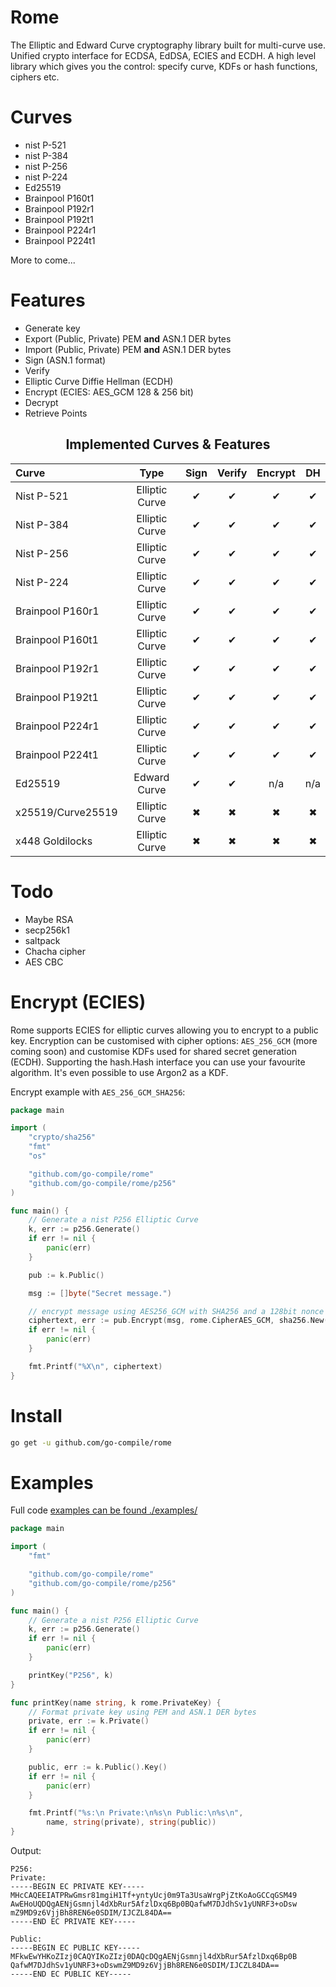 # Rome

The Elliptic and Edward Curve cryptography library built for multi-curve use. Unified crypto interface for ECDSA, EdDSA, ECIES and ECDH. A high level library which gives you the control: specify curve, KDFs or hash functions, ciphers etc.

# Curves

- nist P-521
- nist P-384
- nist P-256
- nist P-224
- Ed25519
- Brainpool P160t1
- Brainpool P192r1
- Brainpool P192t1
- Brainpool P224r1
- Brainpool P224t1

More to come...

# Features

- Generate key
- Export (Public, Private) PEM **and** ASN.1 DER bytes
- Import (Public, Private) PEM **and** ASN.1 DER bytes
- Sign (ASN.1 format)
- Verify
- Elliptic Curve Diffie Hellman (ECDH)
- Encrypt (ECIES: AES_GCM 128 & 256 bit)
- Decrypt
- Retrieve Points

<div align=center>

## Implemented Curves & Features

| Curve             |      Type      | Sign | Verify | Encrypt | DH  |
| :---------------- | :------------: | :--: | :----: | :-----: | :-: |
| Nist P-521        | Elliptic Curve |  ✔   |   ✔    |    ✔    |  ✔  |
| Nist P-384        | Elliptic Curve |  ✔   |   ✔    |    ✔    |  ✔  |
| Nist P-256        | Elliptic Curve |  ✔   |   ✔    |    ✔    |  ✔  |
| Nist P-224        | Elliptic Curve |  ✔   |   ✔    |    ✔    |  ✔  |
| Brainpool P160r1  | Elliptic Curve |  ✔   |   ✔    |    ✔    |  ✔  |
| Brainpool P160t1  | Elliptic Curve |  ✔   |   ✔    |    ✔    |  ✔  |
| Brainpool P192r1  | Elliptic Curve |  ✔   |   ✔    |    ✔    |  ✔  |
| Brainpool P192t1  | Elliptic Curve |  ✔   |   ✔    |    ✔    |  ✔  |
| Brainpool P224r1  | Elliptic Curve |  ✔   |   ✔    |    ✔    |  ✔  |
| Brainpool P224t1  | Elliptic Curve |  ✔   |   ✔    |    ✔    |  ✔  |
| Ed25519           |  Edward Curve  |  ✔   |   ✔    |   n/a   | n/a |
| x25519/Curve25519 | Elliptic Curve |  ✖   |   ✖    |    ✖    |  ✖  |
| x448 Goldilocks   | Elliptic Curve |  ✖   |   ✖    |    ✖    |  ✖  |

</div>

# Todo

- Maybe RSA
- secp256k1
- saltpack
- Chacha cipher
- AES CBC

# Encrypt (ECIES)

Rome supports ECIES for elliptic curves allowing you to encrypt to a public key. Encryption can be customised with cipher options: `AES_256_GCM` (more coming soon) and customise KDFs used for shared secret generation (ECDH). Supporting the hash.Hash interface you can use your favourite algorithm. It's even possible to use Argon2 as a KDF.

Encrypt example with `AES_256_GCM_SHA256`:

```go
package main

import (
	"crypto/sha256"
	"fmt"
	"os"

	"github.com/go-compile/rome"
	"github.com/go-compile/rome/p256"
)

func main() {
	// Generate a nist P256 Elliptic Curve
	k, err := p256.Generate()
	if err != nil {
		panic(err)
	}

	pub := k.Public()

	msg := []byte("Secret message.")

	// encrypt message using AES256_GCM with SHA256 and a 128bit nonce
	ciphertext, err := pub.Encrypt(msg, rome.CipherAES_GCM, sha256.New())
	if err != nil {
		panic(err)
	}

    fmt.Printf("%X\n", ciphertext)
}
```

# Install

```sh
go get -u github.com/go-compile/rome
```

# Examples

Full code [examples can be found ./examples/](./examples/)

```go
package main

import (
	"fmt"

	"github.com/go-compile/rome"
	"github.com/go-compile/rome/p256"
)

func main() {
	// Generate a nist P256 Elliptic Curve
	k, err := p256.Generate()
	if err != nil {
		panic(err)
	}

	printKey("P256", k)
}

func printKey(name string, k rome.PrivateKey) {
	// Format private key using PEM and ASN.1 DER bytes
	private, err := k.Private()
	if err != nil {
		panic(err)
	}

	public, err := k.Public().Key()
	if err != nil {
		panic(err)
	}

	fmt.Printf("%s:\n Private:\n%s\n Public:\n%s\n",
		name, string(private), string(public))
}
```

Output:

```
P256:
Private:
-----BEGIN EC PRIVATE KEY-----
MHcCAQEEIATPRwGmsr81mgiH1Tf+yntyUcj0m9Ta3UsaWrgPjZtKoAoGCCqGSM49
AwEHoUQDQgAENjGsmnjl4dXbRur5AfzlDxq6Bp0BQafwM7DJdhSv1yUNRF3+oDsw
mZ9MD9z6VjjBh8REN6e0SDIM/IJCZL84DA==
-----END EC PRIVATE KEY-----

Public:
-----BEGIN EC PUBLIC KEY-----
MFkwEwYHKoZIzj0CAQYIKoZIzj0DAQcDQgAENjGsmnjl4dXbRur5AfzlDxq6Bp0B
QafwM7DJdhSv1yUNRF3+oDswmZ9MD9z6VjjBh8REN6e0SDIM/IJCZL84DA==
-----END EC PUBLIC KEY-----
```
